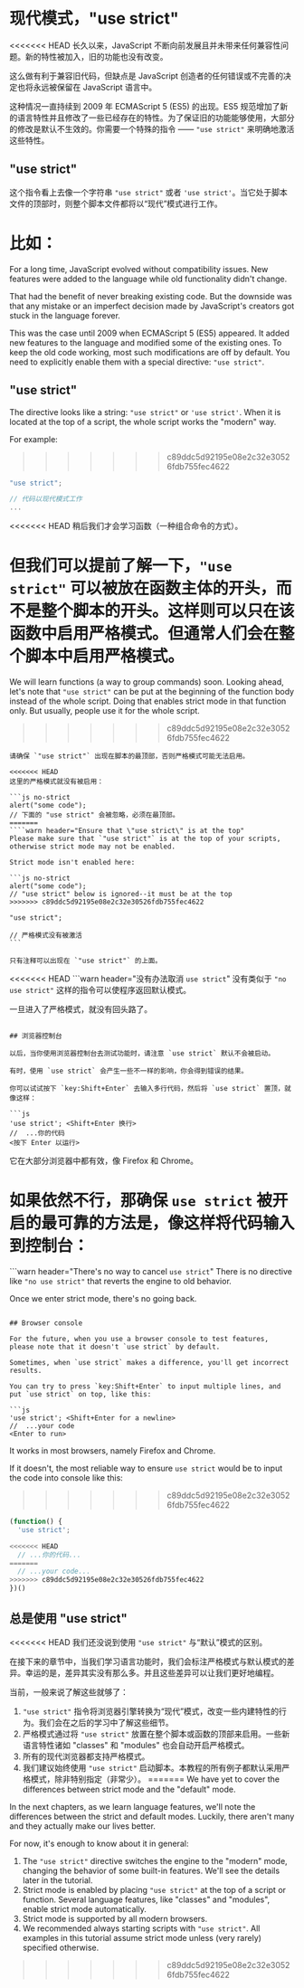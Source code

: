 # 现代模式，"use strict"

<<<<<<< HEAD
长久以来，JavaScript 不断向前发展且并未带来任何兼容性问题。新的特性被加入，旧的功能也没有改变。

这么做有利于兼容旧代码，但缺点是 JavaScript 创造者的任何错误或不完善的决定也将永远被保留在 JavaScript 语言中。

这种情况一直持续到 2009 年 ECMAScript 5 (ES5) 的出现。ES5 规范增加了新的语言特性并且修改了一些已经存在的特性。为了保证旧的功能能够使用，大部分的修改是默认不生效的。你需要一个特殊的指令 —— `"use strict"` 来明确地激活这些特性。

## "use strict"

这个指令看上去像一个字符串 `"use strict"` 或者 `'use strict'`。当它处于脚本文件的顶部时，则整个脚本文件都将以“现代”模式进行工作。

比如：
=======
For a long time, JavaScript evolved without compatibility issues. New features were added to the language while old functionality didn't change.

That had the benefit of never breaking existing code. But the downside was that any mistake or an imperfect decision made by JavaScript's creators got stuck in the language forever.

This was the case until 2009 when ECMAScript 5 (ES5) appeared. It added new features to the language and modified some of the existing ones. To keep the old code working, most such modifications are off by default. You need to explicitly enable them with a special directive: `"use strict"`.

## "use strict"

The directive looks like a string: `"use strict"` or `'use strict'`. When it is located at the top of a script, the whole script works the "modern" way.

For example:
>>>>>>> c89ddc5d92195e08e2c32e30526fdb755fec4622

```js
"use strict";

// 代码以现代模式工作
...
```

<<<<<<< HEAD
稍后我们才会学习函数（一种组合命令的方式）。

但我们可以提前了解一下，`"use strict"` 可以被放在函数主体的开头，而不是整个脚本的开头。这样则可以只在该函数中启用严格模式。但通常人们会在整个脚本中启用严格模式。
=======
We will learn functions (a way to group commands) soon. Looking ahead, let's note that `"use strict"` can be put at the beginning of the function body instead of the whole script. Doing that enables strict mode in that function only. But usually, people use it for the whole script.
>>>>>>> c89ddc5d92195e08e2c32e30526fdb755fec4622

````warn header="确保 \"use strict\" 出现在最顶部"
请确保 `"use strict"` 出现在脚本的最顶部，否则严格模式可能无法启用。

<<<<<<< HEAD
这里的严格模式就没有被启用：

```js no-strict
alert("some code");
// 下面的 "use strict" 会被忽略，必须在最顶部。
=======
````warn header="Ensure that \"use strict\" is at the top"
Please make sure that `"use strict"` is at the top of your scripts, otherwise strict mode may not be enabled.

Strict mode isn't enabled here:

```js no-strict
alert("some code");
// "use strict" below is ignored--it must be at the top
>>>>>>> c89ddc5d92195e08e2c32e30526fdb755fec4622

"use strict";

// 严格模式没有被激活
```

只有注释可以出现在 `"use strict"` 的上面。
````

<<<<<<< HEAD
```warn header="没有办法取消 `use strict`"
没有类似于 `"no use strict"` 这样的指令可以使程序返回默认模式。

一旦进入了严格模式，就没有回头路了。
```

## 浏览器控制台

以后，当你使用浏览器控制台去测试功能时，请注意 `use strict` 默认不会被启动。

有时，使用 `use strict` 会产生一些不一样的影响，你会得到错误的结果。

你可以试试按下 `key:Shift+Enter` 去输入多行代码，然后将 `use strict` 置顶，就像这样：

```js
'use strict'; <Shift+Enter 换行>
//  ...你的代码
<按下 Enter 以运行>
```

它在大部分浏览器中都有效，像 Firefox 和 Chrome。

如果依然不行，那确保 `use strict` 被开启的最可靠的方法是，像这样将代码输入到控制台：
=======
```warn header="There's no way to cancel `use strict`"
There is no directive like `"no use strict"` that reverts the engine to old behavior.

Once we enter strict mode, there's no going back.
```

## Browser console

For the future, when you use a browser console to test features, please note that it doesn't `use strict` by default.

Sometimes, when `use strict` makes a difference, you'll get incorrect results.

You can try to press `key:Shift+Enter` to input multiple lines, and put `use strict` on top, like this:

```js
'use strict'; <Shift+Enter for a newline>
//  ...your code
<Enter to run>
```

It works in most browsers, namely Firefox and Chrome.

If it doesn't, the most reliable way to ensure `use strict` would be to input the code into console like this:
>>>>>>> c89ddc5d92195e08e2c32e30526fdb755fec4622

```js
(function() {
  'use strict';

<<<<<<< HEAD
  // ...你的代码...
=======
  // ...your code...
>>>>>>> c89ddc5d92195e08e2c32e30526fdb755fec4622
})()
```

## 总是使用 "use strict"

<<<<<<< HEAD
我们还没说到使用 `"use strict"` 与“默认”模式的区别。

在接下来的章节中，当我们学习语言功能时，我们会标注严格模式与默认模式的差异。幸运的是，差异其实没有那么多。并且这些差异可以让我们更好地编程。

当前，一般来说了解这些就够了：

1. `"use strict"` 指令将浏览器引擎转换为“现代”模式，改变一些内建特性的行为。我们会在之后的学习中了解这些细节。
2. 严格模式通过将 `"use strict"` 放置在整个脚本或函数的顶部来启用。一些新语言特性诸如 "classes" 和 "modules" 也会自动开启严格模式。
3. 所有的现代浏览器都支持严格模式。
4. 我们建议始终使用 `"use strict"` 启动脚本。本教程的所有例子都默认采用严格模式，除非特别指定（非常少）。
=======
We have yet to cover the differences between strict mode and the "default" mode.

In the next chapters, as we learn language features, we'll note the differences between the strict and default modes. Luckily, there aren't many and they actually make our lives better.

For now, it's enough to know about it in general:

1. The `"use strict"` directive switches the engine to the "modern" mode, changing the behavior of some built-in features. We'll see the details later in the tutorial.
2. Strict mode is enabled by placing `"use strict"` at the top of a script or function. Several language features, like "classes" and "modules", enable strict mode automatically.
3. Strict mode is supported by all modern browsers.
4. We recommended always starting scripts with `"use strict"`. All examples in this tutorial assume strict mode unless (very rarely) specified otherwise.
>>>>>>> c89ddc5d92195e08e2c32e30526fdb755fec4622
